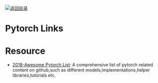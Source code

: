 [![返回目录](https://user-images.githubusercontent.com/5803001/38079637-ff0abcf0-3371-11e8-9b76-ad651620afc7.jpg)](https://github.com/wxyyxc1992/Awesome-Links)

# Pytorch Links

# Resource

- [2018-Awesome Pytorch List](https://github.com/bharathgs/Awesome-pytorch-list): A comprehensive list of pytorch related content on github,such as different models,implementations,helper libraries,tutorials etc.

